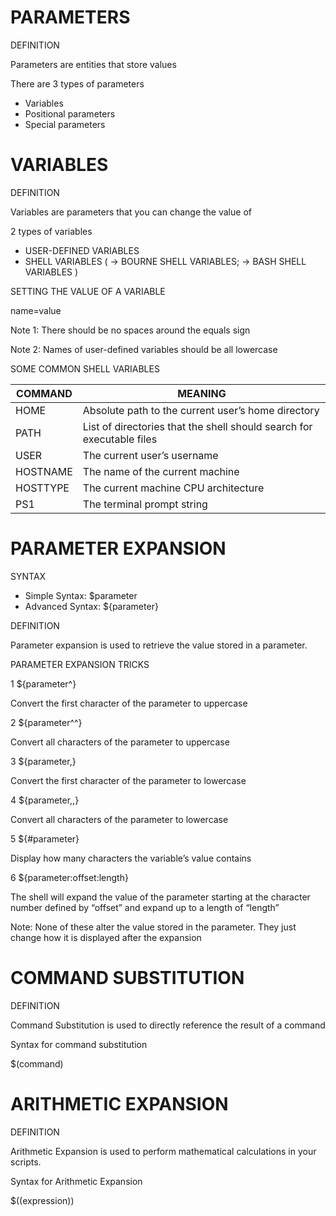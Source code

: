 # PARAMETERS

DEFINITION

Parameters are entities that store values

There are 3 types of parameters

- Variables
- Positional parameters
- Special parameters

# VARIABLES

DEFINITION

Variables are parameters that you can change the value of

2 types of variables

- USER-DEFINED VARIABLES
- SHELL VARIABLES ( -> BOURNE SHELL VARIABLES; -> BASH SHELL VARIABLES )

SETTING THE VALUE OF A VARIABLE

name=value

Note 1: There should be no spaces around the equals sign

Note 2: Names of user-defined variables should be all lowercase

SOME COMMON SHELL VARIABLES

| COMMAND | MEANING |
| --- | --- |
| HOME | Absolute path to the current user’s home directory |
| PATH | List of directories that the shell should search for executable files |
| USER | The current user’s username |
| HOSTNAME | The name of the current machine |
| HOSTTYPE | The current machine CPU architecture |
| PS1 | The terminal prompt string |

# PARAMETER EXPANSION

SYNTAX

- Simple Syntax: $parameter
- Advanced Syntax: ${parameter}

DEFINITION

Parameter expansion is used to retrieve the value stored in a parameter.

PARAMETER EXPANSION TRICKS

1 ${parameter^}

Convert the first character of the parameter to uppercase

2 ${parameter^^}

Convert all characters of the parameter to uppercase

3 ${parameter,}

Convert the first character of the parameter to lowercase

4 ${parameter,,}

Convert all characters of the parameter to lowercase

5 ${#parameter}

Display how many characters the variable’s value contains

6 ${parameter:offset:length}

The shell will expand the value of the parameter starting at the character number defined by “offset” and expand up to a length of “length”

Note: None of these alter the value stored in the parameter. They just change how it is displayed after the expansion

# COMMAND SUBSTITUTION

DEFINITION

Command Substitution is used to directly reference the result of a command

Syntax for command substitution

$(command)

# ARITHMETIC EXPANSION

DEFINITION

Arithmetic Expansion is used to perform mathematical calculations in your scripts.

Syntax for Arithmetic Expansion

$((expression))
